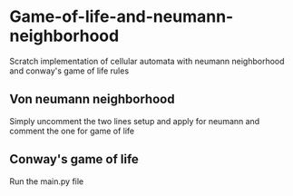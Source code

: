 # Game-of-life-and-neumann-neighborhood
Scratch implementation of cellular automata with neumann neighborhood and conway's game of life rules

## Von neumann neighborhood

Simply uncomment the two lines setup and apply for neumann and comment the one for game of life

## Conway's game of life

Run the main.py file

